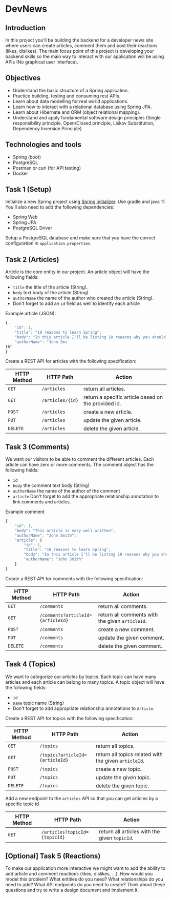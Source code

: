 # DevNews

## Introduction

In this project you'll be building the backend for a developer news site where users can create articles, comment them and post their reactions (likes, dislikes). The main focus point of this project is developing your backend skills so the main way to interact with our application will be using APIs (No graphical user interface).

## Objectives

* Understand the basic structure of a Spring application.
* Practice building, testing and consuming rest APIs.
* Learn about data modelling for real world applications.
* Learn how to interact with a relational database using Spring JPA.
* Learn about Hibernate and ORM (object relational mapping).
* Understand and apply fundamental software design principles (Single responsibility principle, Open/Closed principle, Liskov Substitution, Dependency Inversion Principle)

## Technologies and tools

* Spring (boot)
* PostgreSQL
* Postman or curl (for API testing)
* Docker

## Task 1 (Setup)

Initialize a new Spring project using [Spring initializer](https://start.spring.io/). Use gradle and java 11. You'll also need to add the following dependencies:

* Spring Web
* Spring JPA
* PostgreSQL Driver

Setup a PostgreSQL database and make sure that you have the correct configuration in `application.properties`.

## Task 2 (Articles)

Article is the core entity in our project. An article object will have the following fields:

* `title` the title of the article (String).
* `body` text body of the article (String).
* `authorName` the name of the author who created the article (String).
* Don't forget to add an `id` field as well to identify each article

Example article (JSON):

```javascript
{
    "id": 1,
    "title": "10 reasons to learn Spring",
    "body": "In this article I'll be listing 10 reasons why you should learn spring and use it in your next project...",
    "authorName": "John Smi
th"
}
```

Create a REST API for articles with the following specification:

| HTTP Method | HTTP Path | Action |
| ------------|-----------|--------|
| `GET` |`/articles` | return all articles. |
| `GET` | `/articles/{id}` | return a specific article based on the provided id.|
| `POST`| `/articles` | create a new article.|
| `PUT` | `/articles` | update the given article.|
| `DELETE` | `/articles` | delete the given article.|

## Task 3 (Comments)

We want our visitors to be able to comment the different articles. Each article can have zero or more comments. The comment object has the following fields:

* `id`
* `body` the comment text body (String)
* `authorName` the name of the author of the comment
* `article` Don't forget to add the appropriate relationship annotation to link comments and articles.

Example comment

```javascript
{
    "id": 1,
    "body": "This article is very well written",
    "authorName": "John Smith",
    "article": {
        "id": 1,
        "title": "10 reasons to learn Spring",
        "body": "In this article I'll be listing 10 reasons why you should learn spring and use it in your next project...",
        "authorName": "John Smith"
    }
}

```

Create a REST API for comments with the following specification:

| HTTP Method | HTTP Path | Action |
| ------------|-----------|--------|
| `GET` |`/comments` | return all comments. |
| `GET` | `/comments?articleId={articleId}` | return all comments with the given `articleId`.|
| `POST`| `/comments` | create a new comment.|
| `PUT` | `/comments` | update the given comment.|
| `DELETE` | `/comments` | delete the given comment.|

## Task 4 (Topics)

We want to categorize our articles by topics. Each topic can have many articles and each article can belong to many topics. A topic object will have the following fields:

* `id`
* `name` topic name (String)
* Don't forget to add appropriate relationship annotations to `Article`.

Create a REST API for topics with the following specification:

| HTTP Method | HTTP Path | Action |
| ------------|-----------|--------|
| `GET` |`/topics` | return all topics. |
| `GET` | `/topics?articleId={articleId}` | return all topics related with the given `articleId`.|
| `POST`| `/topics` | create a new topic.|
| `PUT` | `/topics` | update the given topic.|
| `DELETE` | `/topics` | delete the given topic.|

Add a new endpoint to the `articles` API so that you can get articles by a specific topic id

| HTTP Method | HTTP Path | Action |
| ------------|-----------|--------|
| `GET` |`/articles?topicId={topicId}` | return all articles with the given `topicId`. |

## [Optional] Task 5 (Reactions)

To make our application more interactive we might want to add the ability to add article and comment reactions (likes, dislikes, ...). How would you model this problem? What entities do you need? What relationships do you need to add? What API endpoints do you need to create? Think about these questions and try to write a design document and implement it.
